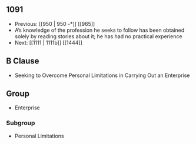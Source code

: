 ## 1091
- Previous: [[950 | 950 -*]] [[965]] 
- A’s knowledge of the profession he seeks to follow has been obtained solely by reading stories about it; he has had no practical experience
- Next: [[1111 | 1111b]] [[1444]] 

## B Clause
- Seeking to Overcome Personal Limitations in Carrying Out an Enterprise

## Group
- Enterprise

### Subgroup
- Personal Limitations

